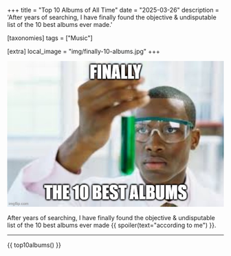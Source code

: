 +++
title = "Top 10 Albums of All Time"
date = "2025-03-26"
description = 'After years of searching, I have finally found the objective & undisputable list of the 10 best albums ever made.'

[taxonomies]
tags = ["Music"]

[extra]
local_image = "img/finally-10-albums.jpg"
+++

![finally, the 10 best albums](/img/finally-10-albums.jpg)

After years of searching, I have finally found the objective & undisputable list of the 10 best albums ever made {{ spoiler(text="according to me") }}.

---

{{ top10albums() }}
